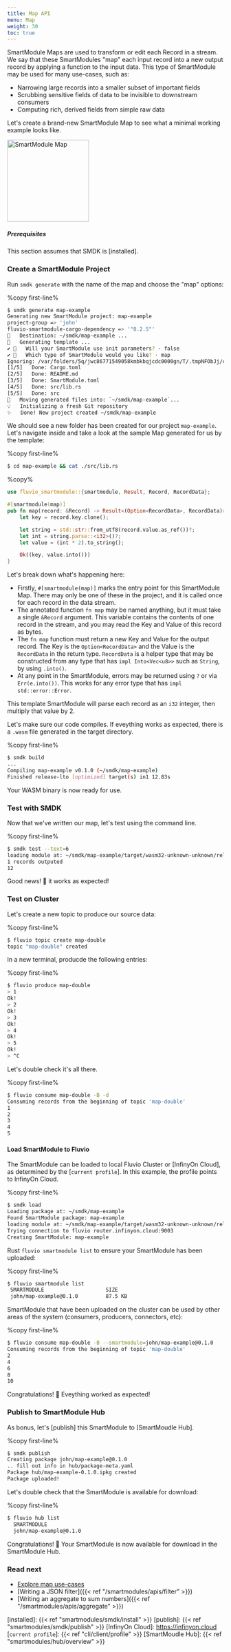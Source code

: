 ```yaml
---
title: Map API
menu: Map
weight: 30
toc: true
---
```


SmartModule Maps are used to transform or edit each Record in a stream. We say that these SmartModules "map" each input record into a new output record by applying a function to the input data. This type of SmartModule may be used for many use-cases, such as:

- Narrowing large records into a smaller subset of important fields
- Scrubbing sensitive fields of data to be invisible to downstream consumers
- Computing rich, derived fields from simple raw data

Let's create a brand-new SmartModule Map to see what a minimal working
example looks like.

<img src="/smartmodules/images/smartmodule-map.svg" alt="SmartModule Map" justify="center" height="190">


##### Prerequisites

This section assumes that SMDK is [installed].


### Create a SmartModule Project

Run `smdk generate` with the name of the map and choose the "map" options:

%copy first-line%
```bash
$ smdk generate map-example
Generating new SmartModule project: map-example
project-group => 'john'
fluvio-smartmodule-cargo-dependency => '"0.2.5"'
🔧   Destination: ~/smdk/map-example ...
🔧   Generating template ...
✔ 🤷   Will your SmartModule use init parameters? · false
✔ 🤷   Which type of SmartModule would you like? · map
Ignoring: /var/folders/5q/jwc86771549058kmbkbqjcdc0000gn/T/.tmpNFObJj/cargo-generate.toml
[1/5]   Done: Cargo.toml
[2/5]   Done: README.md
[3/5]   Done: SmartModule.toml
[4/5]   Done: src/lib.rs
[5/5]   Done: src
🔧   Moving generated files into: `~/smdk/map-example`...
💡   Initializing a fresh Git repository
✨   Done! New project created ~/smdk/map-example
```

We should see a new folder has been created for our project `map-example`. Let's navigate inside and take a look at the sample Map generated for us by the template:

%copy first-line%
```bash
$ cd map-example && cat ./src/lib.rs
```

%copy%
```rust
use fluvio_smartmodule::{smartmodule, Result, Record, RecordData};

#[smartmodule(map)]
pub fn map(record: &Record) -> Result<(Option<RecordData>, RecordData)> {
    let key = record.key.clone();

    let string = std::str::from_utf8(record.value.as_ref())?;
    let int = string.parse::<i32>()?;
    let value = (int * 2).to_string();

    Ok((key, value.into()))
}
```

Let's break down what's happening here:

- Firstly, `#[smartmodule(map)]` marks the entry point for this SmartModule Map.
  There may only be one of these in the project, and it is called once for each
  record in the data stream.
- The annotated function `fn map` may be named anything, but it must take a
  single `&Record` argument. This variable contains the contents of one record
  in the stream, and you may read the Key and Value of this record as bytes.
- The `fn map` function must return a new Key and Value for the output record.
  The Key is the `Option<RecordData>` and the Value is the `RecordData` in the
  return type. `RecordData` is a helper type that may be constructed from any
  type that has `impl Into<Vec<u8>>` such as `String`, by using `.into()`.
- At any point in the SmartModule, errors may be returned using `?` or via
  `Err(e.into())`. This works for any error type that has `impl std::error::Error`.

This template SmartModule will parse each record as an `i32` integer, then multiply that value by 2. 

Let's make sure our code compiles. If eveything works as expected, there is a `.wasm` file generated in the target directory.

%copy first-line%
```bash
$ smdk build
...
Compiling map-example v0.1.0 (~/smdk/map-example)
Finished release-lto [optimized] target(s) in1 12.83s
```

Your WASM binary is now ready for use.

### Test with SMDK

Now that we've written our map, let's test using the command line. 

%copy first-line%
```bash
$ smdk test --text=6
loading module at: ~/smdk/map-example/target/wasm32-unknown-unknown/release-lto/map_example.wasm
1 records outputed
12
```

Good news! :tada: it works as expected!


### Test on Cluster

Let's create a new topic to produce our source data:

%copy first-line%
```bash
$ fluvio topic create map-double
topic "map-double" created
```

In a new terminal, producde the following entries:

%copy first-line%
```bash
$ fluvio produce map-double   
> 1
Ok!
> 2
Ok!
> 3
Ok!
> 4
Ok!
> 5
Ok!
> ^C
```

Let's double check it's all there.

%copy first-line%
```bash
$ fluvio consume map-double -B -d
Consuming records from the beginning of topic 'map-double'
1
2
3
4
5
```

#### Load SmartModule to Fluvio

The SmartModule can be loaded to local Fluvio Cluster or [InfinyOn Cloud], as determined by the [`current profile`]. In this example, the profile points to InfinyOn Cloud.

%copy first-line%
```bash
$ smdk load 
Loading package at: ~/smdk/map-example
Found SmartModule package: map-example
loading module at: ~/smdk/map-example/target/wasm32-unknown-unknown/release-lto/map_example.wasm
Trying connection to fluvio router.infinyon.cloud:9003
Creating SmartModule: map-example
```

Rust `fluvio smartmodule list` to ensure your SmartModule has been uploaded:

%copy first-line%
```bash
$ fluvio smartmodule list
 SMARTMODULE                    SIZE     
 john/map-example@0.1.0         87.5 KB 
```

SmartModule that have been uploaded on the cluster can be used by other areas of the system (consumers, producers, connectors, etc):

%copy first-line%
```bash
$ fluvio consume map-double -B --smartmodule=john/map-example@0.1.0
Consuming records from the beginning of topic 'map-double'
2
4
6
8
10
```

Congratulations! :tada: Eveything worked as expected!


### Publish to SmartModule Hub

As bonus, let's [publish] this SmartModule to [SmartMoudle Hub].

%copy first-line%
```bash
$ smdk publish
Creating package john/map-example@0.1.0
.. fill out info in hub/package-meta.yaml
Package hub/map-example-0.1.0.ipkg created
Package uploaded!
```

Let's double check that the SmartModule is available for download:

%copy first-line%
```bash
$ fluvio hub list
  SMARTMODULE                    
  john/map-example@0.1.0        
```

Congratulations! :tada: Your SmartModule is now available for download in the SmartModule Hub.


### Read next

- [Explore map use-cases](https://www.infinyon.com/blog/2021/08/smartstream-map-use-cases/)
- [Writing a JSON filter]({{< ref "/smartmodules/apis/filter" >}})
- [Writing an aggregate to sum numbers]({{< ref "/smartmodules/apis/aggregate" >}})


[installed]: {{< ref "smartmodules/smdk/install" >}}
[publish]: {{< ref "smartmodules/smdk/publish" >}}
[InfinyOn Cloud]: https://infinyon.cloud
[`current profile`]: {{< ref "cli/client/profile" >}}
[SmartMoudle Hub]: {{< ref "smartmodules/hub/overview" >}}